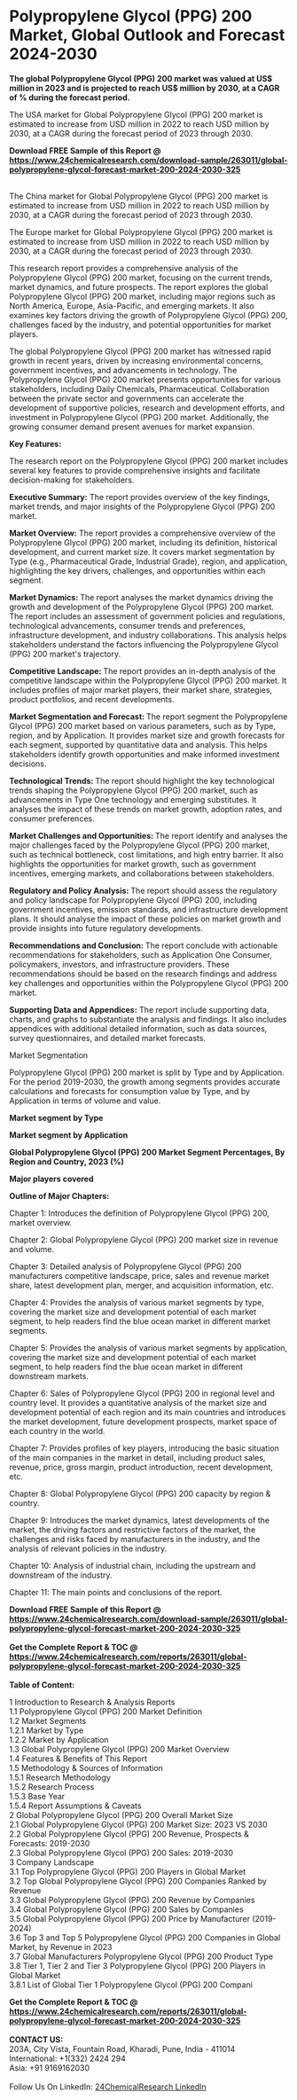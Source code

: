 <h1>Polypropylene Glycol (PPG) 200 Market, Global Outlook and Forecast 2024-2030</h1><p><strong>The global Polypropylene Glycol (PPG) 200 market was valued at US$ million in 2023 and is projected to reach US$ million by 2030, at a CAGR of % during the forecast period.</strong></p><p>
</p><p>The USA market for Global Polypropylene Glycol (PPG) 200 market is estimated to increase from USD million in 2022 to reach USD million by 2030, at a CAGR during the forecast period of 2023 through 2030.</p><div><b>Download FREE Sample of this Report @ 
            <a href="https://www.24chemicalresearch.com/download-sample/263011/global-polypropylene-glycol-forecast-market-200-2024-2030-325">
            https://www.24chemicalresearch.com/download-sample/263011/global-polypropylene-glycol-forecast-market-200-2024-2030-325</a></b></div><br><p>
</p><p>The China market for Global Polypropylene Glycol (PPG) 200 market is estimated to increase from USD million in 2022 to reach USD million by 2030, at a CAGR during the forecast period of 2023 through 2030.</p><p>
</p><p>The Europe market for Global Polypropylene Glycol (PPG) 200 market is estimated to increase from USD million in 2022 to reach USD million by 2030, at a CAGR during the forecast period of 2023 through 2030.</p><p>
</p><p>This research report provides a comprehensive analysis of the Polypropylene Glycol (PPG) 200 market, focusing on the current trends, market dynamics, and future prospects. The report explores the global Polypropylene Glycol (PPG) 200 market, including major regions such as North America, Europe, Asia-Pacific, and emerging markets. It also examines key factors driving the growth of Polypropylene Glycol (PPG) 200, challenges faced by the industry, and potential opportunities for market players.</p><p>
The global Polypropylene Glycol (PPG) 200 market has witnessed rapid growth in recent years, driven by increasing environmental concerns, government incentives, and advancements in technology. The Polypropylene Glycol (PPG) 200 market presents opportunities for various stakeholders, including Daily Chemicals, Pharmaceutical. Collaboration between the private sector and governments can accelerate the development of supportive policies, research and development efforts, and investment in Polypropylene Glycol (PPG) 200 market. Additionally, the growing consumer demand present avenues for market expansion.</p><p>
<strong>Key Features:</strong></p><p>
The research report on the Polypropylene Glycol (PPG) 200 market includes several key features to provide comprehensive insights and facilitate decision-making for stakeholders.</p><p>
<strong>Executive Summary:</strong> The report provides overview of the key findings, market trends, and major insights of the Polypropylene Glycol (PPG) 200 market.</p><p>
<strong>Market Overview:</strong> The report provides a comprehensive overview of the Polypropylene Glycol (PPG) 200 market, including its definition, historical development, and current market size. It covers market segmentation by Type (e.g., Pharmaceutical Grade, Industrial Grade), region, and application, highlighting the key drivers, challenges, and opportunities within each segment.</p><p>
<strong>Market Dynamics: </strong>The report analyses the market dynamics driving the growth and development of the Polypropylene Glycol (PPG) 200 market. The report includes an assessment of government policies and regulations, technological advancements, consumer trends and preferences, infrastructure development, and industry collaborations. This analysis helps stakeholders understand the factors influencing the Polypropylene Glycol (PPG) 200 market's trajectory.</p><p>
<strong>Competitive Landscape: </strong>The report provides an in-depth analysis of the competitive landscape within the Polypropylene Glycol (PPG) 200 market. It includes profiles of major market players, their market share, strategies, product portfolios, and recent developments.</p><p>
<strong>Market Segmentation and Forecast: </strong>The report segment the Polypropylene Glycol (PPG) 200 market based on various parameters, such as by Type, region, and by Application. It provides market size and growth forecasts for each segment, supported by quantitative data and analysis. This helps stakeholders identify growth opportunities and make informed investment decisions.</p><p>
<strong>Technological Trends: </strong>The report should highlight the key technological trends shaping the Polypropylene Glycol (PPG) 200 market, such as advancements in Type One technology and emerging substitutes. It analyses the impact of these trends on market growth, adoption rates, and consumer preferences.</p><p>
<strong>Market Challenges and Opportunities: </strong>The report identify and analyses the major challenges faced by the Polypropylene Glycol (PPG) 200 market, such as technical bottleneck, cost limitations, and high entry barrier. It also highlights the opportunities for market growth, such as government incentives, emerging markets, and collaborations between stakeholders.</p><p>
<strong>Regulatory and Policy Analysis: </strong>The report should assess the regulatory and policy landscape for Polypropylene Glycol (PPG) 200, including government incentives, emission standards, and infrastructure development plans. It should analyse the impact of these policies on market growth and provide insights into future regulatory developments.</p><p>
<strong>Recommendations and Conclusion: </strong>The report conclude with actionable recommendations for stakeholders, such as Application One Consumer, policymakers, investors, and infrastructure providers. These recommendations should be based on the research findings and address key challenges and opportunities within the Polypropylene Glycol (PPG) 200 market.</p><p>
<strong>Supporting Data and Appendices:</strong> The report include supporting data, charts, and graphs to substantiate the analysis and findings. It also includes appendices with additional detailed information, such as data sources, survey questionnaires, and detailed market forecasts.</p><p>
Market Segmentation</p><p>
Polypropylene Glycol (PPG) 200 market is split by Type and by Application. For the period 2019-2030, the growth among segments provides accurate calculations and forecasts for consumption value by Type, and by Application in terms of volume and value.</p><p>
<strong>Market segment by Type</strong></p><p>
</p><p>
</p><p><strong>Market segment by Application</strong></p><p>
</p><p>
</p><p><strong>Global Polypropylene Glycol (PPG) 200 Market Segment Percentages, By Region and Country, 2023 (%)</strong></p><p>
</p><p>
</p><p></p><p>
</p><p><strong>Major players covered</strong></p><p>
</p><p>
</p><p><strong>Outline of Major Chapters:</strong></p><p>
Chapter 1: Introduces the definition of Polypropylene Glycol (PPG) 200, market overview.</p><p>
Chapter 2: Global Polypropylene Glycol (PPG) 200 market size in revenue and volume.</p><p>
Chapter 3: Detailed analysis of Polypropylene Glycol (PPG) 200 manufacturers competitive landscape, price, sales and revenue market share, latest development plan, merger, and acquisition information, etc.</p><p>
Chapter 4: Provides the analysis of various market segments by type, covering the market size and development potential of each market segment, to help readers find the blue ocean market in different market segments.</p><p>
Chapter 5: Provides the analysis of various market segments by application, covering the market size and development potential of each market segment, to help readers find the blue ocean market in different downstream markets.</p><p>
Chapter 6: Sales of Polypropylene Glycol (PPG) 200 in regional level and country level. It provides a quantitative analysis of the market size and development potential of each region and its main countries and introduces the market development, future development prospects, market space of each country in the world.</p><p>
Chapter 7: Provides profiles of key players, introducing the basic situation of the main companies in the market in detail, including product sales, revenue, price, gross margin, product introduction, recent development, etc.</p><p>
Chapter 8: Global Polypropylene Glycol (PPG) 200 capacity by region &amp; country.</p><p>
Chapter 9: Introduces the market dynamics, latest developments of the market, the driving factors and restrictive factors of the market, the challenges and risks faced by manufacturers in the industry, and the analysis of relevant policies in the industry.</p><p>
Chapter 10: Analysis of industrial chain, including the upstream and downstream of the industry.</p><p>
Chapter 11: The main points and conclusions of the report.</p><div><b>Download FREE Sample of this Report @ 
            <a href="https://www.24chemicalresearch.com/download-sample/263011/global-polypropylene-glycol-forecast-market-200-2024-2030-325">
            https://www.24chemicalresearch.com/download-sample/263011/global-polypropylene-glycol-forecast-market-200-2024-2030-325</a></b></div><br><div><b>Get the Complete Report & TOC @ 
            <a href="https://www.24chemicalresearch.com/reports/263011/global-polypropylene-glycol-forecast-market-200-2024-2030-325">
            https://www.24chemicalresearch.com/reports/263011/global-polypropylene-glycol-forecast-market-200-2024-2030-325</a></b></div><br>
            <b>Table of Content:</b><p>1 Introduction to Research & Analysis Reports<br />
    1.1 Polypropylene Glycol (PPG) 200 Market Definition<br />
    1.2 Market Segments<br />
        1.2.1 Market by Type<br />
        1.2.2 Market by Application<br />
    1.3 Global Polypropylene Glycol (PPG) 200 Market Overview<br />
    1.4 Features & Benefits of This Report<br />
    1.5 Methodology & Sources of Information<br />
        1.5.1 Research Methodology<br />
        1.5.2 Research Process<br />
        1.5.3 Base Year<br />
        1.5.4 Report Assumptions & Caveats<br />
2 Global Polypropylene Glycol (PPG) 200 Overall Market Size<br />
    2.1 Global Polypropylene Glycol (PPG) 200 Market Size: 2023 VS 2030<br />
    2.2 Global Polypropylene Glycol (PPG) 200 Revenue, Prospects & Forecasts: 2019-2030<br />
    2.3 Global Polypropylene Glycol (PPG) 200 Sales: 2019-2030<br />
3 Company Landscape<br />
    3.1 Top Polypropylene Glycol (PPG) 200 Players in Global Market<br />
    3.2 Top Global Polypropylene Glycol (PPG) 200 Companies Ranked by Revenue<br />
    3.3 Global Polypropylene Glycol (PPG) 200 Revenue by Companies<br />
    3.4 Global Polypropylene Glycol (PPG) 200 Sales by Companies<br />
    3.5 Global Polypropylene Glycol (PPG) 200 Price by Manufacturer (2019-2024)<br />
    3.6 Top 3 and Top 5 Polypropylene Glycol (PPG) 200 Companies in Global Market, by Revenue in 2023<br />
    3.7 Global Manufacturers Polypropylene Glycol (PPG) 200 Product Type<br />
    3.8 Tier 1, Tier 2 and Tier 3 Polypropylene Glycol (PPG) 200 Players in Global Market<br />
        3.8.1 List of Global Tier 1 Polypropylene Glycol (PPG) 200 Compani</p><div><b>Get the Complete Report & TOC @ 
            <a href="https://www.24chemicalresearch.com/reports/263011/global-polypropylene-glycol-forecast-market-200-2024-2030-325">
            https://www.24chemicalresearch.com/reports/263011/global-polypropylene-glycol-forecast-market-200-2024-2030-325</a></b></div><br><b>CONTACT US:</b><br>
            203A, City Vista, Fountain Road, Kharadi, Pune, India - 411014<br>
            International: +1(332) 2424 294<br>
            Asia: +91 9169162030 <br><br>
            Follow Us On LinkedIn: <a href="https://www.linkedin.com/company/24chemicalresearch/">24ChemicalResearch LinkedIn</a>